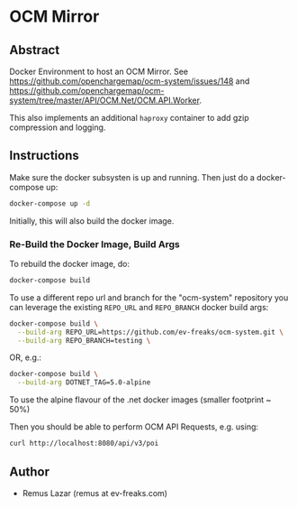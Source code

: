 OCM Mirror
====

Abstract
----

Docker Environment to host an OCM Mirror. See https://github.com/openchargemap/ocm-system/issues/148 and https://github.com/openchargemap/ocm-system/tree/master/API/OCM.Net/OCM.API.Worker.

This also implements an additional `haproxy` container to add gzip compression and logging.

Instructions
----

Make sure the docker subsysten is up and running. Then just do a docker-compose up:

```bash
docker-compose up -d
```

Initially, this will also build the docker image.

### Re-Build the Docker Image, Build Args

To rebuild the docker image, do:

```bash
docker-compose build
```

To use a different repo url and branch for the "ocm-system" repository you can leverage the existing `REPO_URL` and `REPO_BRANCH` docker build args:

```bash
docker-compose build \
  --build-arg REPO_URL=https://github.com/ev-freaks/ocm-system.git \
  --build-arg REPO_BRANCH=testing \
```

OR, e.g.:

```bash
docker-compose build \
  --build-arg DOTNET_TAG=5.0-alpine
```

To use the alpine flavour of the .net docker images (smaller footprint ~ 50%)

Then you should be able to perform OCM API Requests, e.g. using:

```bash
curl http://localhost:8080/api/v3/poi
```

Author
----

* Remus Lazar (remus at ev-freaks.com)